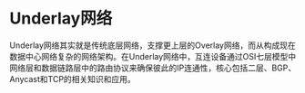 # Underlay网络

Underlay网络其实就是传统底层网络，支撑更上层的Overlay网络，而从构成现在数据中心网络复杂的网络架构。在Underlay网络中，互连设备通过OSI七层模型中网络层和数据链路层中的路由协议来确保彼此的IP连通性，核心包括二层、BGP、Anycast和TCP的相关知识和应用。
